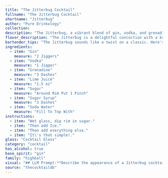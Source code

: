 ```yaml
---
title: "The Jitterbug Cocktail"
fullname: "The Jitterbug Cocktail"
shortname: "Jitterbug"
author: "Pure Drinkology"
collection:
description: "The Jitterbug, a vibrant blend of gin, vodka, and grenadine, belongs to the **Highball** family, known for their tall, refreshing nature.  While its precise origin is unclear, its combination of spirits and sweet elements likely emerged in the **1920s-1930s**, during the cocktail boom following Prohibition. "
flavor_description: "The Jitterbug is a delightful concoction with a bright and refreshing taste profile. The gin and vodka provide a crisp, clean base, while the grenadine adds a sweet, fruity complexity.  A subtle tartness from the lime juice balances the sweetness, while the sugar and sugar syrup enhance the overall flavor. The soda water adds a refreshing fizz, creating a bubbly and effervescent finish. "
bartender_tips: "The Jitterbug sounds like a twist on a classic. Here's a tip: **Balance is key!**  Start with a solid base of gin and vodka, then layer in the sweetness of grenadine and sugar/syrup.  Lime juice provides the tartness, but don't overdo it. Top with soda water for a refreshing fizz.  Taste as you go, adjusting sweetness and sourness to your preference. "
ingredients:
  - item: "Gin"
    measure: "2 Jiggers"
  - item: "Vodka"
    measure: "1 Jigger"
  - item: "Grenadine"
    measure: "3 Dashes"
  - item: "Lime Juice"
    measure: "1.5 oz"
  - item: "Sugar"
    measure: "Around Rim Put 1 Pinch"
  - item: "Sugar Syrup"
    measure: "3 Dashes"
  - item: "Soda Water"
    measure: "Fill To Top With"
instructions:
  - item: "Wet glass, dip rim in sugar."
  - item: "Then add Ice."
  - item: "Then add everything else."
  - item: "It\'s that simple!."
glass: "Cocktail Glass"
category: "cocktail"
has_alcohol: true
base_spirit: "gin"
family: "highball"
visual: "## LLM Prompt:**Describe the appearance of a Jitterbug cocktail, considering these ingredients:*** Gin* Vodka* Grenadine* Lime Juice* Sugar* Sugar Syrup* Soda Water**Consider these aspects in your description:*** **Color:** What is the overall color of the cocktail? Is it a single color or a layered effect?* **Transparency:** Is the cocktail clear, cloudy, or opaque?* **Texture:** Is it smooth, bubbly, or layered? * **Garnish:** What kind of garnish, if any, would be typical for this cocktail? * **Glassware:** What type of glass is the cocktail typically served in?**Example:**The Jitterbug is a vibrant, [color] cocktail with [transparency description]. It is [texture description] and often garnished with a [garnish description] served in a [glassware description]. "
source: "thecocktaildb"
---
```


